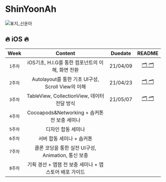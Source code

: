 # ShinYoonAh
![표지_신윤아](https://user-images.githubusercontent.com/60260284/113490328-32d28f80-9504-11eb-9e0e-a053a84ae27e.png)

## 🔥 iOS 🔥

|Week      |Content     |Duedate |README |   
|:------------:|:----------:|:----------:|:------:|
|`1주차`|iOS기초, H.I.G를 통한 컴포넌트의 이해, 화면 전환 |21/04/09 |[🗂 🗂](https://github.com/28th-BE-SOPT-iOS-Part/ShinYoonAh/blob/main/assignment/PA1/READMEs/README.md)|
|`2주차`|Autolayout를 통한 기초 UI구성, Scroll View의 이해 |21/04/23 |[🗂 🗂](https://github.com/28th-BE-SOPT-iOS-Part/ShinYoonAh/blob/main/assignment/PA1/READMEs/README2.md)|
|`3주차`|TableView, CollectionView, 데이터 전달 방식 |21/05/07 |[🗂 🗂](https://github.com/28th-BE-SOPT-iOS-Part/ShinYoonAh/blob/main/assignment/PA1/READMEs/README3.md)|
|`4주차`|Cocoapods&Networking + 솝커톤 전 보충 세미나 | ||
|`5주차`|디자인 합동 세미나 | ||
|`6주차`|서버 합동 세미나 + 솝커톤 | ||
|`7주차`|클론 코딩을 통한 실전 UI구성, Animation, 통신 보충 | ||
|`8주차`|기획 경선 + 앱잼 전 보충 세미나 + 앱스토어 배포 가이드 | ||
